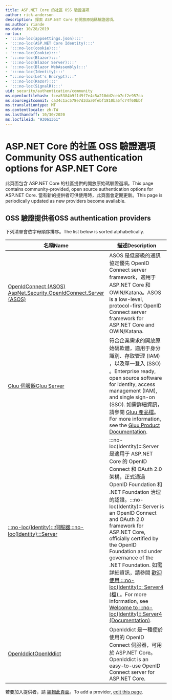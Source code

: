 ```yaml
---
title: ASP.NET Core 的社區 OSS 驗證選項
author: rick-anderson
description: 探索 ASP.NET Core 的開放原始碼驗證選項。
ms.author: riande
ms.date: 10/28/2019
no-loc:
- ':::no-loc(appsettings.json):::'
- ':::no-loc(ASP.NET Core Identity):::'
- ':::no-loc(cookie):::'
- ':::no-loc(Cookie):::'
- ':::no-loc(Blazor):::'
- ':::no-loc(Blazor Server):::'
- ':::no-loc(Blazor WebAssembly):::'
- ':::no-loc(Identity):::'
- ":::no-loc(Let's Encrypt):::"
- ':::no-loc(Razor):::'
- ':::no-loc(SignalR):::'
uid: security/authentication/community
ms.openlocfilehash: fcea5384b9f1d9f7e4c5a210dd2ceb7cf2e957ca
ms.sourcegitcommit: ca34c1ac578e7d3daa0febf1810ba5fc74f60bbf
ms.translationtype: MT
ms.contentlocale: zh-TW
ms.lasthandoff: 10/30/2020
ms.locfileid: "93061361"
---
```

# <a name="community-oss-authentication-options-for-aspnet-core"></a><span data-ttu-id="ce761-103">ASP.NET Core 的社區 OSS 驗證選項</span><span class="sxs-lookup"><span data-stu-id="ce761-103">Community OSS authentication options for ASP.NET Core</span></span>

<span data-ttu-id="ce761-104">此頁面包含 ASP.NET Core 的社區提供的開放原始碼驗證選項。</span><span class="sxs-lookup"><span data-stu-id="ce761-104">This page contains community-provided, open source authentication options for ASP.NET Core.</span></span> <span data-ttu-id="ce761-105">當有新的提供者可供使用時，此頁面會定期更新。</span><span class="sxs-lookup"><span data-stu-id="ce761-105">This page is periodically updated as new providers become available.</span></span>

## <a name="oss-authentication-providers"></a><span data-ttu-id="ce761-106">OSS 驗證提供者</span><span class="sxs-lookup"><span data-stu-id="ce761-106">OSS authentication providers</span></span>

<span data-ttu-id="ce761-107">下列清單會依字母順序排序。</span><span class="sxs-lookup"><span data-stu-id="ce761-107">The list below is sorted alphabetically.</span></span>

| <span data-ttu-id="ce761-108">名稱</span><span class="sxs-lookup"><span data-stu-id="ce761-108">Name</span></span> | <span data-ttu-id="ce761-109">描述</span><span class="sxs-lookup"><span data-stu-id="ce761-109">Description</span></span> |
| ---- | ----------- |
| [<span data-ttu-id="ce761-110">OpenIdConnect (ASOS) </span><span class="sxs-lookup"><span data-stu-id="ce761-110">AspNet.Security.OpenIdConnect.Server (ASOS)</span></span>](https://github.com/aspnet-contrib/AspNet.Security.OpenIdConnect.Server) | <span data-ttu-id="ce761-111">ASOS 是低層級的通訊協定優先 OpenID Connect server framework，適用于 ASP.NET Core 和 OWIN/Katana。</span><span class="sxs-lookup"><span data-stu-id="ce761-111">ASOS is a low-level, protocol-first OpenID Connect server framework for ASP.NET Core and OWIN/Katana.</span></span> |
| [<span data-ttu-id="ce761-112">Gluu 伺服器</span><span class="sxs-lookup"><span data-stu-id="ce761-112">Gluu Server</span></span>](https://gluu.org/) | <span data-ttu-id="ce761-113">符合企業需求的開放原始碼軟體，適用于身分識別、存取管理 (IAM) ，以及單一登入 (SSO) 。</span><span class="sxs-lookup"><span data-stu-id="ce761-113">Enterprise ready, open source software for identity, access management (IAM), and single sign-on (SSO).</span></span> <span data-ttu-id="ce761-114">如需詳細資訊，請參閱 [Gluu 產品檔](https://gluu.org/docs/)。</span><span class="sxs-lookup"><span data-stu-id="ce761-114">For more information, see the [Gluu Product Documentation](https://gluu.org/docs/).</span></span> |
| [<span data-ttu-id="ce761-115">:::no-loc(Identity):::伺服器</span><span class="sxs-lookup"><span data-stu-id="ce761-115">:::no-loc(Identity):::Server</span></span>](https://identityserver.io/) | <span data-ttu-id="ce761-116">:::no-loc(Identity):::Server 是適用于 ASP.NET Core 的 OpenID Connect 和 OAuth 2.0 架構，正式通過 OpenID Foundation 和 .NET Foundation 治理的認證。</span><span class="sxs-lookup"><span data-stu-id="ce761-116">:::no-loc(Identity):::Server is an OpenID Connect and OAuth 2.0 framework for ASP.NET Core, officially certified by the OpenID Foundation and under governance of the .NET Foundation.</span></span> <span data-ttu-id="ce761-117">如需詳細資訊，請參閱 [歡迎使用 :::no-loc(Identity)::: Server4 (檔) ](https://identityserver4.readthedocs.io/en/latest/)。</span><span class="sxs-lookup"><span data-stu-id="ce761-117">For more information, see [Welcome to :::no-loc(Identity):::Server4 (Documentation)](https://identityserver4.readthedocs.io/en/latest/).</span></span> |
| [<span data-ttu-id="ce761-118">OpenIddict</span><span class="sxs-lookup"><span data-stu-id="ce761-118">OpenIddict</span></span>](https://github.com/openiddict/openiddict-core) | <span data-ttu-id="ce761-119">OpenIddict 是一種便於使用的 OpenID Connect 伺服器，可用於 ASP.NET Core。</span><span class="sxs-lookup"><span data-stu-id="ce761-119">OpenIddict is an easy-to-use OpenID Connect server for ASP.NET Core.</span></span> |

<span data-ttu-id="ce761-120">若要加入提供者，請 [編輯此頁面](https://github.com/login?return_to=https%3A%2F%2Fgithub.com%2Faspnet%2FDocs%2Fedit%2Fmaster%2Faspnetcore%2Fsecurity%2Fauthentication%2Fcommunity.md)。</span><span class="sxs-lookup"><span data-stu-id="ce761-120">To add a provider, [edit this page](https://github.com/login?return_to=https%3A%2F%2Fgithub.com%2Faspnet%2FDocs%2Fedit%2Fmaster%2Faspnetcore%2Fsecurity%2Fauthentication%2Fcommunity.md).</span></span>
